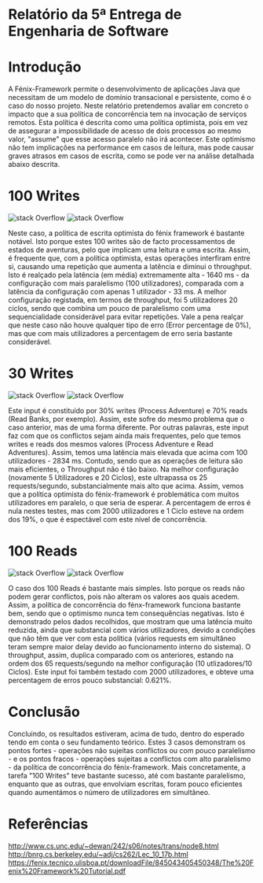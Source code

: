 # Relatório da 5ª Entrega de Engenharia de Software

# Introdução

A Fénix-Framework permite o desenvolvimento de aplicações Java que necessitam de um modelo de domínio transacional e persistente, como é o caso do nosso projeto. Neste relatório pretendemos avaliar em concreto o impacto que a sua política de concorrência tem na invocação de serviços remotos. Esta política é descrita como uma política optimista, pois em vez de assegurar a impossibilidade de acesso de dois processos ao mesmo valor, "assume" que esse acesso paralelo não irá acontecer. Este optimismo não tem implicações na performance em casos de leitura, mas pode causar graves atrasos em casos de escrita, como se pode ver na análise detalhada abaixo descrita. 

# 100 Writes
![stack Overflow](https://i.gyazo.com/a203e4fcfb77fd9dd01ff87fa3d57ea6.png)
![stack Overflow](https://i.gyazo.com/13036499de0f66e16b036fbd61bfed8e.png)

Neste caso, a política de escrita optimista do fénix framework é bastante notável. Isto porque estes 100 writes são de facto processamentos de estados de aventuras, pelo que implicam uma leitura e uma escrita. Assim, é frequente que, com a política optimista, estas operações interfiram entre si, causando uma repetição que aumenta a latência e diminui o throughput. Isto é realçado pela latência (em média) extremamente alta - 1640 ms - da configuração com mais paralelismo (100 utilizadores), comparada com a latência da configuração com apenas 1 utilizador - 33 ms. A melhor configuração registada, em termos de throughput, foi 5 utilizadores 20 ciclos, sendo que combina um pouco de paralelismo com uma sequencialidade considerável para evitar repetições. Vale a pena realçar que neste caso não houve qualquer tipo de erro (Error percentage de 0%), mas que com mais utilizadores a percentagem de erro seria bastante considerável.

# 30 Writes
![stack Overflow](https://i.gyazo.com/5442844d9d61cf506ced1d2537aeee7e.png)
![stack Overflow](https://i.gyazo.com/2542e0e043ab8d9ffc22cc8a0798f471.png)

Este input é constituído por 30% writes (Process Adventure) e 70% reads (Read Banks, por exemplo). Assim, este sofre do mesmo problema que o caso anterior, mas de uma forma diferente. Por outras palavras, este input faz com que os conflictos sejam ainda mais frequentes, pelo que temos writes e reads dos mesmos valores (Process Adventure e Read Adventures). Assim, temos uma latência mais elevada que acima com 100 utilizadores - 2834 ms. Contudo, sendo que as operações de leitura são mais eficientes, o Throughput não é tão baixo. Na melhor configuração (novamente 5 Utilizadores e 20 Ciclos), este ultrapassa os 25 requests/segundo, substancialmente mais alto que acima. Assim, vemos que a política optimista do fénix-framework é problemática com muitos utilizadores em paralelo, o que seria de esperar. A percentagem de erros é nula nestes testes, mas com 2000 utilizadores e 1 Ciclo esteve na ordem dos 19%, o que é espectável com este nível de concorrência.

# 100 Reads
![stack Overflow](https://i.gyazo.com/09636423c9b55531faa0d6db5a7aa854.png)
![stack Overflow](https://i.gyazo.com/e046e19fb9e193085db40d932f21f826.png)

O caso dos 100 Reads é bastante mais simples. Isto porque os reads não podem gerar conflictos, pois não alteram os valores aos quais acedem. Assim, a política de concorrência do fénx-framework funciona bastante bem, sendo que o optimismo nunca tem consequências negativas. Isto é demonstrado pelos dados recolhidos, que mostram que uma latência muito reduzida, ainda que substancial com vários utilizadores, devido a condições que não têm que ver com esta política (vários requests em simultâneo teram sempre maior delay devido ao funcionamento interno do sistema). O throughput, assim, duplica comparado com os anteriores, estando na ordem dos 65 requests/segundo na melhor configuração (10 utlizadores/10 Ciclos). Este input foi também testado com 2000 utilizadores, e obteve uma percentagem de erros pouco substancial: 0.621%.

# Conclusão
Concluindo, os resultados estiveram, acima de tudo, dentro do esperado tendo em conta o seu fundamento teórico. Estes 3 casos demonstram os pontos fortes - operações não sujeitas conflictos ou com pouco paralelismo - e os pontos fracos - operações sujeitas a conflictos com alto paralelismo - da política de concorrência do fénix-framework. Mais concretamente, a tarefa "100 Writes" teve bastante sucesso, até com bastante paralelismo, enquanto que as outras, que envolviam escritas, foram pouco eficientes quando aumentámos o número de utilizadores em simultâneo. 

# Referências
http://www.cs.unc.edu/~dewan/242/s06/notes/trans/node8.html
http://bnrg.cs.berkeley.edu/~adj/cs262/Lec_10_17b.html
https://fenix.tecnico.ulisboa.pt/downloadFile/845043405450348/The%20Fenix%20Framework%20Tutorial.pdf






















  
